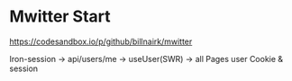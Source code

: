 # Mwitter Start

https://codesandbox.io/p/github/billnairk/mwitter

Iron-session -> api/users/me -> useUser(SWR) -> all Pages user Cookie & session
